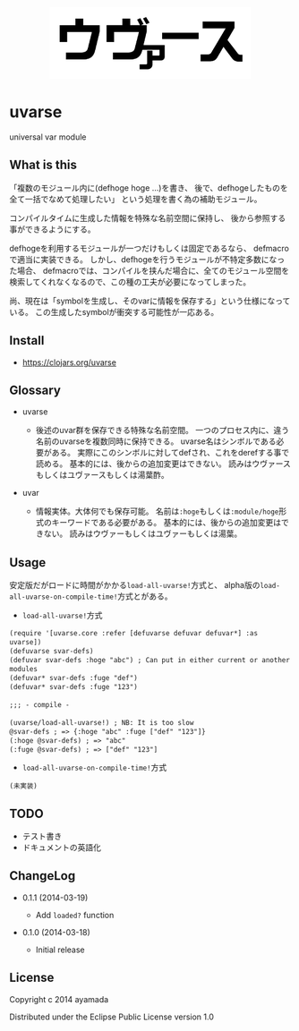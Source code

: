 <div align="center"><img src="https://github.com/ayamada/uvarse/raw/master/logo.png" /></div>


# uvarse

universal var module


## What is this

「複数のモジュール内に(defhoge hoge ...)を書き、
後で、defhogeしたものを全て一括でなめて処理したい」
という処理を書く為の補助モジュール。

コンパイルタイムに生成した情報を特殊な名前空間に保持し、
後から参照する事ができるようにする。

defhogeを利用するモジュールが一つだけもしくは固定であるなら、
defmacroで適当に実装できる。
しかし、defhogeを行うモジュールが不特定多数になった場合、
defmacroでは、コンパイルを挟んだ場合に、全てのモジュール空間を
検索してくれなくなるので、この種の工夫が必要になってしまった。

尚、現在は「symbolを生成し、そのvarに情報を保存する」という仕様になっている。
この生成したsymbolが衝突する可能性が一応ある。


## Install

- https://clojars.org/uvarse


## Glossary

- uvarse
    - 後述のuvar群を保存できる特殊な名前空間。
      一つのプロセス内に、違う名前のuvarseを複数同時に保持できる。
      uvarse名はシンボルである必要がある。
      実際にこのシンボルに対してdefされ、これをderefする事で読める。
      基本的には、後からの追加変更はできない。
      読みはウヴァースもしくはユヴァースもしくは湯葉酢。

- uvar
    - 情報実体。大体何でも保存可能。
      名前は`:hoge`もしくは`:module/hoge`形式のキーワードである必要がある。
      基本的には、後からの追加変更はできない。
      読みはウヴァーもしくはユヴァーもしくは湯葉。


## Usage

安定版だがロードに時間がかかる`load-all-uvarse!`方式と、
alpha版の`load-all-uvarse-on-compile-time!`方式とがある。

- `load-all-uvarse!`方式

~~~
(require '[uvarse.core :refer [defuvarse defuvar defuvar*] :as uvarse])
(defuvarse svar-defs)
(defuvar svar-defs :hoge "abc") ; Can put in either current or another modules
(defuvar* svar-defs :fuge "def")
(defuvar* svar-defs :fuge "123")

;;; - compile -

(uvarse/load-all-uvarse!) ; NB: It is too slow
@svar-defs ; => {:hoge "abc" :fuge ["def" "123"]}
(:hoge @svar-defs) ; => "abc"
(:fuge @svar-defs) ; => ["def" "123"]
~~~

- `load-all-uvarse-on-compile-time!`方式

~~~
(未実装)
~~~


## TODO

- テスト書き
- ドキュメントの英語化


## ChangeLog

- 0.1.1 (2014-03-19)
    - Add `loaded?` function

- 0.1.0 (2014-03-18)
    - Initial release


## License

Copyright c 2014 ayamada

Distributed under the Eclipse Public License version 1.0



